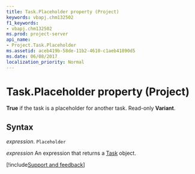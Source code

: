 ```yaml
---
title: Task.Placeholder property (Project)
keywords: vbapj.chm132502
f1_keywords:
- vbapj.chm132502
ms.prod: project-server
api_name:
- Project.Task.Placeholder
ms.assetid: aceb419b-58de-11b2-4610-c1aeb41890d5
ms.date: 06/08/2017
localization_priority: Normal
---
```



# Task.Placeholder property (Project)

 **True** if the task is a placeholder for another task. Read-only **Variant**.


## Syntax

_expression_. `Placeholder`

 _expression_ An expression that returns a [Task](./Project.Task.md) object.

[!include[Support and feedback](~/includes/feedback-boilerplate.md)]